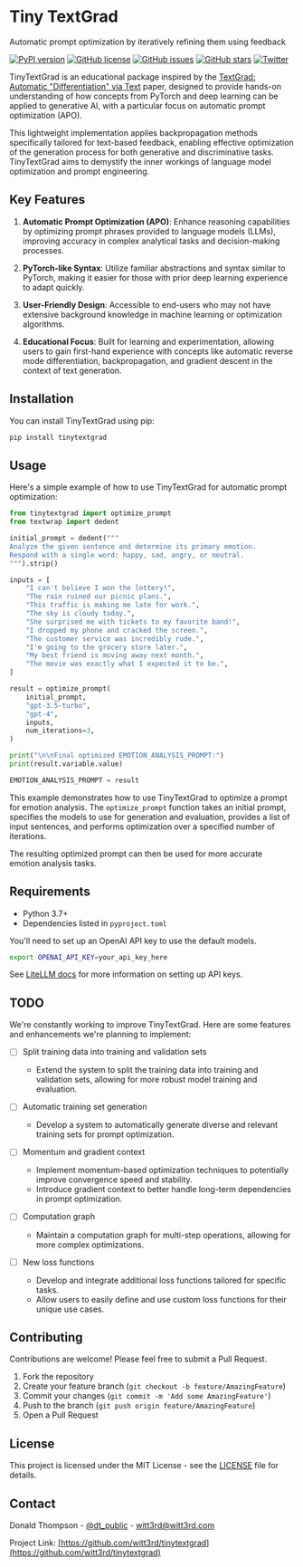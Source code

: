 # Tiny TextGrad

Automatic prompt optimization by iteratively refining them using feedback

[![PyPI version](https://badge.fury.io/py/tinytextgrad.svg)](https://badge.fury.io/py/tinytextgrad)
[![GitHub license](https://img.shields.io/github/license/witt3rd/tinytextgrad.svg)](https://github.com/witt3rd/tinytextgrade/blob/main/LICENSE)
[![GitHub issues](https://img.shields.io/github/issues/witt3rd/tinytextgrad.svg)](https://github.com/witt3rd/tinytextgrad/issues)
[![GitHub stars](https://img.shields.io/github/stars/witt3rd/tinytextgrad.svg)](https://github.com/witt3rd/tinytextgrad/stargazers)
[![Twitter](https://img.shields.io/twitter/url/https/twitter.com/dt_public.svg?style=social&label=Follow%20%40dt_public)](https://twitter.com/dt_public)

TinyTextGrad is an educational package inspired by the [TextGrad: Automatic "Differentiation" via Text](https://arxiv.org/abs/2406.07496) paper, designed to provide hands-on understanding of how concepts from PyTorch and deep learning can be applied to generative AI, with a particular focus on automatic prompt optimization (APO).

This lightweight implementation applies backpropagation methods specifically tailored for text-based feedback, enabling effective optimization of the generation process for both generative and discriminative tasks. TinyTextGrad aims to demystify the inner workings of language model optimization and prompt engineering.

## Key Features

1. **Automatic Prompt Optimization (APO)**: Enhance reasoning capabilities by optimizing prompt phrases provided to language models (LLMs), improving accuracy in complex analytical tasks and decision-making processes.

2. **PyTorch-like Syntax**: Utilize familiar abstractions and syntax similar to PyTorch, making it easier for those with prior deep learning experience to adapt quickly.

3. **User-Friendly Design**: Accessible to end-users who may not have extensive background knowledge in machine learning or optimization algorithms.

4. **Educational Focus**: Built for learning and experimentation, allowing users to gain first-hand experience with concepts like automatic reverse mode differentiation, backpropagation, and gradient descent in the context of text generation.

## Installation

You can install TinyTextGrad using pip:

```bash
pip install tinytextgrad
```

## Usage

Here's a simple example of how to use TinyTextGrad for automatic prompt optimization:

```python
from tinytextgrad import optimize_prompt
from textwrap import dedent

initial_prompt = dedent("""
Analyze the given sentence and determine its primary emotion.
Respond with a single word: happy, sad, angry, or neutral.
""").strip()

inputs = [
    "I can't believe I won the lottery!",
    "The rain ruined our picnic plans.",
    "This traffic is making me late for work.",
    "The sky is cloudy today.",
    "She surprised me with tickets to my favorite band!",
    "I dropped my phone and cracked the screen.",
    "The customer service was incredibly rude.",
    "I'm going to the grocery store later.",
    "My best friend is moving away next month.",
    "The movie was exactly what I expected it to be.",
]

result = optimize_prompt(
    initial_prompt,
    "gpt-3.5-turbo",
    "gpt-4",
    inputs,
    num_iterations=3,
)

print("\n\nFinal optimized EMOTION_ANALYSIS_PROMPT:")
print(result.variable.value)

EMOTION_ANALYSIS_PROMPT = result
```

This example demonstrates how to use TinyTextGrad to optimize a prompt for emotion analysis. The `optimize_prompt` function takes an initial prompt, specifies the models to use for generation and evaluation, provides a list of input sentences, and performs optimization over a specified number of iterations.

The resulting optimized prompt can then be used for more accurate emotion analysis tasks.

## Requirements

- Python 3.7+
- Dependencies listed in `pyproject.toml`

You'll need to set up an OpenAI API key to use the default models.

```bash
export OPENAI_API_KEY=your_api_key_here
```

See [LiteLLM docs](https://docs.litellm.ai/docs/set_keys) for more information on setting up API keys.

## TODO

We're constantly working to improve TinyTextGrad. Here are some features and enhancements we're planning to implement:

- [ ] Split training data into training and validation sets

  - Extend the system to split the training data into training and validation sets, allowing for more robust model training and evaluation.

- [ ] Automatic training set generation

  - Develop a system to automatically generate diverse and relevant training sets for prompt optimization.

- [ ] Momentum and gradient context

  - Implement momentum-based optimization techniques to potentially improve convergence speed and stability.
  - Introduce gradient context to better handle long-term dependencies in prompt optimization.

- [ ] Computation graph

  - Maintain a computation graph for multi-step operations, allowing for more complex optimizations.

- [ ] New loss functions
  - Develop and integrate additional loss functions tailored for specific tasks.
  - Allow users to easily define and use custom loss functions for their unique use cases.

## Contributing

Contributions are welcome! Please feel free to submit a Pull Request.

1. Fork the repository
2. Create your feature branch (`git checkout -b feature/AmazingFeature`)
3. Commit your changes (`git commit -m 'Add some AmazingFeature'`)
4. Push to the branch (`git push origin feature/AmazingFeature`)
5. Open a Pull Request

## License

This project is licensed under the MIT License - see the [LICENSE](LICENSE) file for details.

## Contact

Donald Thompson - [@dt_public](https://twitter.com/dt_public) - <witt3rd@witt3rd.com>

Project Link: [https://github.com/witt3rd/tinytextgrad](https://github.com/witt3rd/tinytextgrad)
